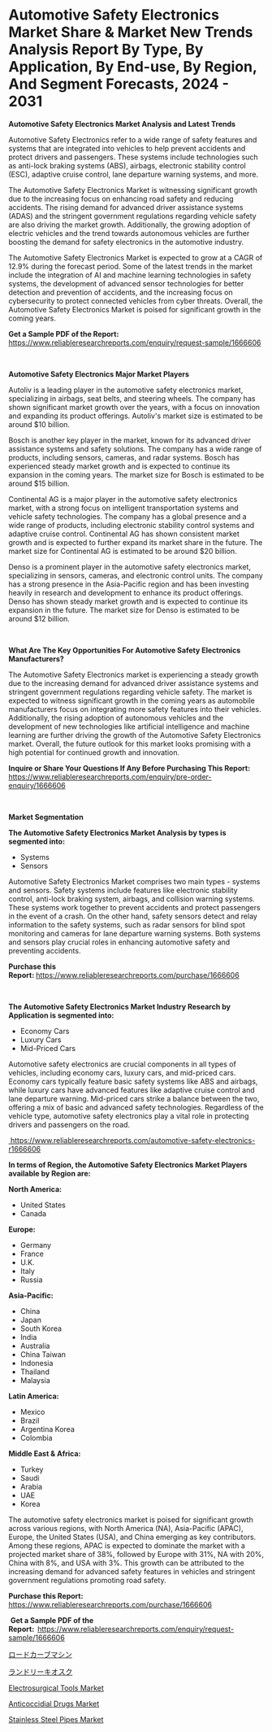 <p><h1>Automotive Safety Electronics Market Share & Market New Trends Analysis Report By Type, By Application, By End-use, By Region, And Segment Forecasts, 2024 - 2031</h1></p><p><strong>Automotive Safety Electronics Market Analysis and Latest Trends</strong></p>
<p><p>Automotive Safety Electronics refer to a wide range of safety features and systems that are integrated into vehicles to help prevent accidents and protect drivers and passengers. These systems include technologies such as anti-lock braking systems (ABS), airbags, electronic stability control (ESC), adaptive cruise control, lane departure warning systems, and more.</p><p>The Automotive Safety Electronics Market is witnessing significant growth due to the increasing focus on enhancing road safety and reducing accidents. The rising demand for advanced driver assistance systems (ADAS) and the stringent government regulations regarding vehicle safety are also driving the market growth. Additionally, the growing adoption of electric vehicles and the trend towards autonomous vehicles are further boosting the demand for safety electronics in the automotive industry.</p><p>The Automotive Safety Electronics Market is expected to grow at a CAGR of 12.9% during the forecast period. Some of the latest trends in the market include the integration of AI and machine learning technologies in safety systems, the development of advanced sensor technologies for better detection and prevention of accidents, and the increasing focus on cybersecurity to protect connected vehicles from cyber threats. Overall, the Automotive Safety Electronics Market is poised for significant growth in the coming years.</p></p>
<p><strong>Get a Sample PDF of the Report:&nbsp;</strong> <a href="https://www.reliableresearchreports.com/enquiry/request-sample/1666606">https://www.reliableresearchreports.com/enquiry/request-sample/1666606</a></p>
<p>&nbsp;</p>
<p><strong>Automotive Safety Electronics Major Market Players</strong></p>
<p><p>Autoliv is a leading player in the automotive safety electronics market, specializing in airbags, seat belts, and steering wheels. The company has shown significant market growth over the years, with a focus on innovation and expanding its product offerings. Autoliv's market size is estimated to be around $10 billion.</p><p>Bosch is another key player in the market, known for its advanced driver assistance systems and safety solutions. The company has a wide range of products, including sensors, cameras, and radar systems. Bosch has experienced steady market growth and is expected to continue its expansion in the coming years. The market size for Bosch is estimated to be around $15 billion.</p><p>Continental AG is a major player in the automotive safety electronics market, with a strong focus on intelligent transportation systems and vehicle safety technologies. The company has a global presence and a wide range of products, including electronic stability control systems and adaptive cruise control. Continental AG has shown consistent market growth and is expected to further expand its market share in the future. The market size for Continental AG is estimated to be around $20 billion.</p><p>Denso is a prominent player in the automotive safety electronics market, specializing in sensors, cameras, and electronic control units. The company has a strong presence in the Asia-Pacific region and has been investing heavily in research and development to enhance its product offerings. Denso has shown steady market growth and is expected to continue its expansion in the future. The market size for Denso is estimated to be around $12 billion.</p></p>
<p>&nbsp;</p>
<p><strong>What Are The Key Opportunities For Automotive Safety Electronics Manufacturers?</strong></p>
<p><p>The Automotive Safety Electronics market is experiencing a steady growth due to the increasing demand for advanced driver assistance systems and stringent government regulations regarding vehicle safety. The market is expected to witness significant growth in the coming years as automobile manufacturers focus on integrating more safety features into their vehicles. Additionally, the rising adoption of autonomous vehicles and the development of new technologies like artificial intelligence and machine learning are further driving the growth of the Automotive Safety Electronics market. Overall, the future outlook for this market looks promising with a high potential for continued growth and innovation.</p></p>
<p><strong>Inquire or Share Your Questions If Any Before Purchasing This Report:</strong> <a href="https://www.reliableresearchreports.com/enquiry/pre-order-enquiry/1666606">https://www.reliableresearchreports.com/enquiry/pre-order-enquiry/1666606</a></p>
<p>&nbsp;</p>
<p><strong>Market Segmentation</strong></p>
<p><strong>The Automotive Safety Electronics Market Analysis by types is segmented into:</strong></p>
<p><ul><li>Systems</li><li>Sensors</li></ul></p>
<p><p>Automotive Safety Electronics Market comprises two main types - systems and sensors. Safety systems include features like electronic stability control, anti-lock braking system, airbags, and collision warning systems. These systems work together to prevent accidents and protect passengers in the event of a crash. On the other hand, safety sensors detect and relay information to the safety systems, such as radar sensors for blind spot monitoring and cameras for lane departure warning systems. Both systems and sensors play crucial roles in enhancing automotive safety and preventing accidents.</p></p>
<p><strong>Purchase this Report:&nbsp;</strong><a href="https://www.reliableresearchreports.com/purchase/1666606">https://www.reliableresearchreports.com/purchase/1666606</a></p>
<p>&nbsp;</p>
<p><strong>The Automotive Safety Electronics Market Industry Research by Application is segmented into:</strong></p>
<p><ul><li>Economy Cars</li><li>Luxury Cars</li><li>Mid-Priced Cars</li></ul></p>
<p><p>Automotive safety electronics are crucial components in all types of vehicles, including economy cars, luxury cars, and mid-priced cars. Economy cars typically feature basic safety systems like ABS and airbags, while luxury cars have advanced features like adaptive cruise control and lane departure warning. Mid-priced cars strike a balance between the two, offering a mix of basic and advanced safety technologies. Regardless of the vehicle type, automotive safety electronics play a vital role in protecting drivers and passengers on the road.</p></p>
<p><a href="https://www.reliableresearchreports.com/automotive-safety-electronics-r1666606">&nbsp;https://www.reliableresearchreports.com/automotive-safety-electronics-r1666606</a></p>
<p><strong>In terms of Region, the Automotive Safety Electronics Market Players available by Region are:</strong></p>
<p>
    <p> <strong> North America: </strong>
        <ul>
            <li>United States</li>
            <li>Canada</li>
        </ul>
        </p> 
    <p> <strong> Europe: </strong>
        <ul>
            <li>Germany</li>
            <li>France</li>
            <li>U.K.</li>
            <li>Italy</li>
            <li>Russia</li>
        </ul>
        </p> 
    <p> <strong> Asia-Pacific: </strong>
        <ul>
            <li>China</li>
            <li>Japan</li>
            <li>South Korea</li>
            <li>India</li>
            <li>Australia</li>
            <li>China Taiwan</li>
            <li>Indonesia</li>
            <li>Thailand</li>
            <li>Malaysia</li>
        </ul>
        </p> 
    <p> <strong> Latin America: </strong>
        <ul>
            <li>Mexico</li>
            <li>Brazil</li>
            <li>Argentina Korea</li>
            <li>Colombia</li>
        </ul>
        </p> 
    <p> <strong> Middle East & Africa: </strong>
        <ul>
            <li>Turkey</li>
            <li>Saudi</li>
            <li>Arabia</li>
            <li>UAE</li>
            <li>Korea</li>
        </ul>
    </p>
    </p>
<p><p>The automotive safety electronics market is poised for significant growth across various regions, with North America (NA), Asia-Pacific (APAC), Europe, the United States (USA), and China emerging as key contributors. Among these regions, APAC is expected to dominate the market with a projected market share of 38%, followed by Europe with 31%, NA with 20%, China with 8%, and USA with 3%. This growth can be attributed to the increasing demand for advanced safety features in vehicles and stringent government regulations promoting road safety.</p></p>
<p><strong>Purchase this Report: </strong><a href="https://www.reliableresearchreports.com/purchase/1666606">https://www.reliableresearchreports.com/purchase/1666606</a></p>
<p>&nbsp;<strong>Get a Sample PDF of the Report:&nbsp;&nbsp;</strong><a href="https://www.reliableresearchreports.com/enquiry/request-sample/1666606">https://www.reliableresearchreports.com/enquiry/request-sample/1666606</a></p>
<p><strong></strong></p>
<p><p><a href="https://medium.com/@frankfurter35566/%E6%AC%A1%E3%81%AE%E6%96%87%E7%AB%A0%E3%82%92%E6%97%A5%E6%9C%AC%E8%AA%9E%E3%81%AB%E7%BF%BB%E8%A8%B3%E3%81%97%E3%81%BE%E3%81%99-%E3%83%AD%E3%83%BC%E3%83%89%E3%82%AB%E3%83%BC%E3%83%96%E3%83%9E%E3%82%B7%E3%83%B3%E5%B8%82%E5%A0%B4%E5%B1%95%E6%9C%9B-%E6%A5%AD%E7%95%8C%E6%A6%82%E6%B3%81%E3%81%A8%E4%BA%88%E6%B8%AC-2024%E5%B9%B4%E3%81%8B%E3%82%892031%E5%B9%B4-87cb875fe1e0">ロードカーブマシン</a></p><p><a href="https://medium.com/@elishelacruz56456/%E3%83%A9%E3%83%B3%E3%83%89%E3%83%AA%E3%83%BC%E3%82%AD%E3%82%AA%E3%82%B9%E3%82%AF%E5%B8%82%E5%A0%B4%E3%81%AE%E8%A6%8F%E6%A8%A1%E3%81%A8%E5%B8%82%E5%A0%B4%E5%8B%95%E5%90%91-%E5%AE%8C%E5%85%A8%E3%81%AA%E6%A5%AD%E7%95%8C%E6%A6%82%E8%A6%81-2024%E5%B9%B4%E3%81%8B%E3%82%892031%E5%B9%B4%E3%81%BE%E3%81%A7-f47dea001884">ランドリーキオスク</a></p><p><a href="https://github.com/shotows/Market-Research-Report-List-2/blob/main/electrosurgical-tools-market.md">Electrosurgical Tools Market</a></p><p><a href="https://www.linkedin.com/pulse/analyzing-anticoccidial-drugs-market-global-industry-perspective-s8h3e?trackingId=47gz6e1w%2B%2Fo03jWxsQmVqQ%3D%3D">Anticoccidial Drugs Market</a></p><p><a href="https://github.com/beatblasta/Market-Research-Report-List-3/blob/main/stainless-steel-pipes-market.md">Stainless Steel Pipes Market</a></p></p>